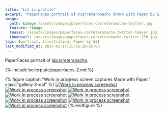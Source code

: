 ```yaml
---
title: "Lit in profile"
excerpt: "PaperFaces portrait of @carreteronacho drawn with Paper by 53 on an iPad."
image: 
  path: &image /assets/images/paperfaces-carreteronacho-twitter.jpg 
  feature: *image
  teaser: /assets/images/paperfaces-carreteronacho-twitter-teaser.jpg
  thumbnail: /assets/images/paperfaces-carreteronacho-twitter-150.jpg
tags: [portrait, illustration, Paper by 53]
last_modified_at: 2017-01-17T15:56:28-05:00
---
```


PaperFaces portrait of [@carreteronacho](https://twitter.com/carreteronacho).

{% include boilerplate/paperfaces-2.md %}

{% figure caption:"Work in progress screen captures Made with Paper." class:"gallery-3-col" %}
[![Work in process screenshot](/assets/images/paperfaces-carreteronacho-process-1-600.jpg)](/assets/images/paperfaces-carreteronacho-process-1-lg.jpg)
[![Work in process screenshot](/assets/images/paperfaces-carreteronacho-process-2-600.jpg)](/assets/images/paperfaces-carreteronacho-process-2-lg.jpg)
[![Work in process screenshot](/assets/images/paperfaces-carreteronacho-process-3-600.jpg)](/assets/images/paperfaces-carreteronacho-process-3-lg.jpg)
[![Work in process screenshot](/assets/images/paperfaces-carreteronacho-process-4-600.jpg)](/assets/images/paperfaces-carreteronacho-process-4-lg.jpg)
[![Work in process screenshot](/assets/images/paperfaces-carreteronacho-process-5-600.jpg)](/assets/images/paperfaces-carreteronacho-process-5-lg.jpg)
[![Work in process screenshot](/assets/images/paperfaces-carreteronacho-process-6-600.jpg)](/assets/images/paperfaces-carreteronacho-process-6-lg.jpg)
[![Work in process screenshot](/assets/images/paperfaces-carreteronacho-process-7-600.jpg)](/assets/images/paperfaces-carreteronacho-process-7-lg.jpg)
[![Work in process screenshot](/assets/images/paperfaces-carreteronacho-process-8-600.jpg)](/assets/images/paperfaces-carreteronacho-process-8-lg.jpg)
{% endfigure %}
